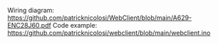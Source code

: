 Wiring diagram: https://github.com/patricknicolosi/WebClient/blob/main/A629-ENC28J60.pdf
Code example: https://github.com/patricknicolosi/webclient/blob/main/webclient.ino
